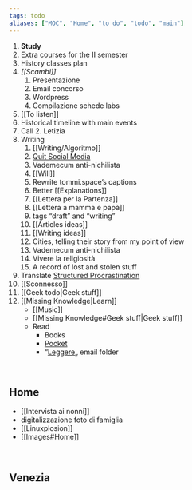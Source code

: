 ```yaml
---
tags: todo
aliases: ["MOC", "Home", "to do", "todo", "main"]
---
```

1. **Study**
1. Extra courses for the II semester
1. History classes plan
1. *[[Scambi]]*
	1. Presentazione
	1. Email concorso
	2. Wordpress
	3. Compilazione schede labs
1. [[To listen]]
1. Historical timeline with main events
1. Call
	2. Letizia
2. Writing
	1. [[Writing/Algoritmo]]
	1. [Quit Social Media](file:///Users/xplosionmind/quitsocialmedia.club/)
	1. Vademecum anti-nichilista
	2. [[Will]]
	3. Rewrite tommi.space’s captions
	4. Better [[Explanations]]
	5. [[Lettera per la Partenza]]
	6. [[Lettera a mamma e papà]]
	7. tags “draft” and “writing”
	8. [[Articles ideas]]
	9. [[Writing ideas]]
	1. Cities, telling their story from my point of view
	1. Vademecum anti-nichilista
	1. Vivere la religiosità
	2. A record of lost and stolen stuff
3. Translate [Structured Procrastination](https://structuredprocrastination.com "Structured Procrastination")
4. [[Sconnesso]]
5. [[Geek todo|Geek stuff]]
6. [[Missing Knowledge|Learn]]
	- [[Music]]
	- [[Missing Knowledge#Geek stuff|Geek stuff]]
	- Read
		- Books
		- [Pocket](https://app.getpocket.com "Pocket")
		- “[Leggere](https://beta.protonmail.com "ProtonMail web app")„ email folder

<br>

## Home

- [[Intervista ai nonni]]
- digitalizzazione foto di famiglia
- [[Linuxplosion]]
- [[Images#Home]]

<br>

## Venezia

